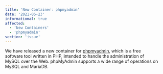 ```yaml
---
title: 'New Container: phpmyadmin'
date: '2021-06-23'
informational: true
affected:
  - 'New Containers'
  - 'phpmyadmin'
section: 'issue'
---
```


We have released a new container for [phpmyadmin](https://github.com/linuxserver/docker-phpmyadmin), which is a free software tool written in PHP, intended to handle the administration of MySQL over the Web. phpMyAdmin supports a wide range of operations on MySQL and MariaDB.
